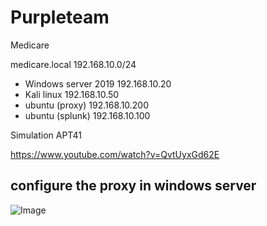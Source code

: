 # Purpleteam

Medicare

medicare.local
192.168.10.0/24

- Windows server 2019 192.168.10.20
- Kali linux 192.168.10.50
- ubuntu (proxy)  192.168.10.200
- ubuntu (splunk) 192.168.10.100

Simulation APT41



https://www.youtube.com/watch?v=QvtUyxGd62E


## configure the proxy in windows server

![Image](https://github.com/user-attachments/assets/db00fd21-3f5c-4595-8c44-881a4cd0fdab)

